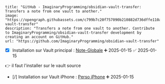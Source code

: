 ```embed
title: "GitHub - ImaginaryProgramming/obsidian-vault-transfer: Transfers a note from one vault to another."
image: "https://opengraph.githubassets.com/c799b7c20f757090b210882d736dffe110aa6cccd30a13db7f94cbc1c28a9215/ImaginaryProgramming/obsidian-vault-transfer"
description: "Transfers a note from one vault to another. Contribute to ImaginaryProgramming/obsidian-vault-transfer development by creating an account on GitHub."
url: "https://github.com/ImaginaryProgramming/obsidian-vault-transfer"
```

- [x] Installation sur Vault principal :  [Note-Globale](obsidian://open?vault=Note-globale) ➕ 2025-01-15 ✅ 2025-01-15


👉 il faut l'installer sur le vault source 

- [/] Installation sur Vault iPhone :  [Perso iPhone](obsidian://open?vault=Perso%20iPhone) ➕ 2025-01-15